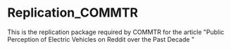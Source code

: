 # Replication_COMMTR
This is the replication package required by COMMTR for the article "Public Perception of Electric Vehicles on Reddit over the Past Decade "
